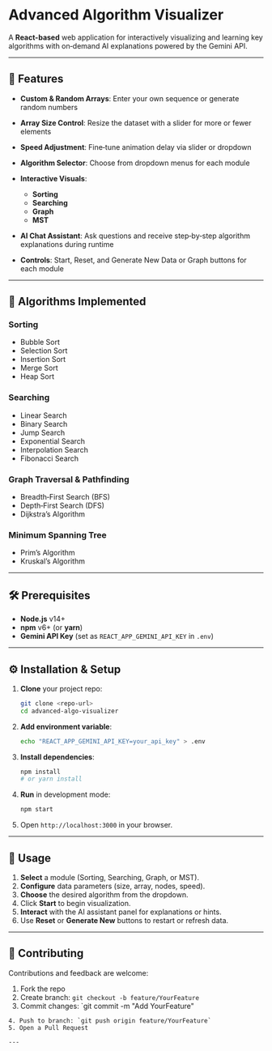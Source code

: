 # Advanced Algorithm Visualizer

A **React-based** web application for interactively visualizing and learning key algorithms with on‑demand AI explanations powered by the Gemini API.

---

## 🚀 Features

- **Custom & Random Arrays**: Enter your own sequence or generate random numbers
- **Array Size Control**: Resize the dataset with a slider for more or fewer elements
- **Speed Adjustment**: Fine‑tune animation delay via slider or dropdown
- **Algorithm Selector**: Choose from dropdown menus for each module
- **Interactive Visuals**:

  - **Sorting**
  - **Searching**
  - **Graph**
  - **MST**

- **AI Chat Assistant**: Ask questions and receive step‑by‑step algorithm explanations during runtime
- **Controls**: Start, Reset, and Generate New Data or Graph buttons for each module

---

## 🔢 Algorithms Implemented

### Sorting

- Bubble Sort
- Selection Sort
- Insertion Sort
- Merge Sort
- Heap Sort

### Searching

- Linear Search
- Binary Search
- Jump Search
- Exponential Search
- Interpolation Search
- Fibonacci Search

### Graph Traversal & Pathfinding

- Breadth‑First Search (BFS)
- Depth‑First Search (DFS)
- Dijkstra’s Algorithm

### Minimum Spanning Tree

- Prim’s Algorithm
- Kruskal’s Algorithm

---

## 🛠 Prerequisites

- **Node.js** v14+
- **npm** v6+ (or **yarn**)
- **Gemini API Key** (set as `REACT_APP_GEMINI_API_KEY` in `.env`)

---

## ⚙️ Installation & Setup

1. **Clone** your project repo:

   ```bash
   git clone <repo-url>
   cd advanced-algo-visualizer
   ```

2. **Add environment variable**:

   ```bash
   echo "REACT_APP_GEMINI_API_KEY=your_api_key" > .env
   ```

3. **Install dependencies**:

   ```bash
   npm install
   # or yarn install
   ```

4. **Run** in development mode:

   ```bash
   npm start
   ```

5. Open `http://localhost:3000` in your browser.

---

## 📖 Usage

1. **Select** a module (Sorting, Searching, Graph, or MST).
2. **Configure** data parameters (size, array, nodes, speed).
3. **Choose** the desired algorithm from the dropdown.
4. Click **Start** to begin visualization.
5. **Interact** with the AI assistant panel for explanations or hints.
6. Use **Reset** or **Generate New** buttons to restart or refresh data.

---

## 🤝 Contributing

Contributions and feedback are welcome:

1. Fork the repo
2. Create branch: `git checkout -b feature/YourFeature`
3. Commit changes: \`git commit -m "Add YourFeature"

```
4. Push to branch: `git push origin feature/YourFeature`
5. Open a Pull Request

---

```
